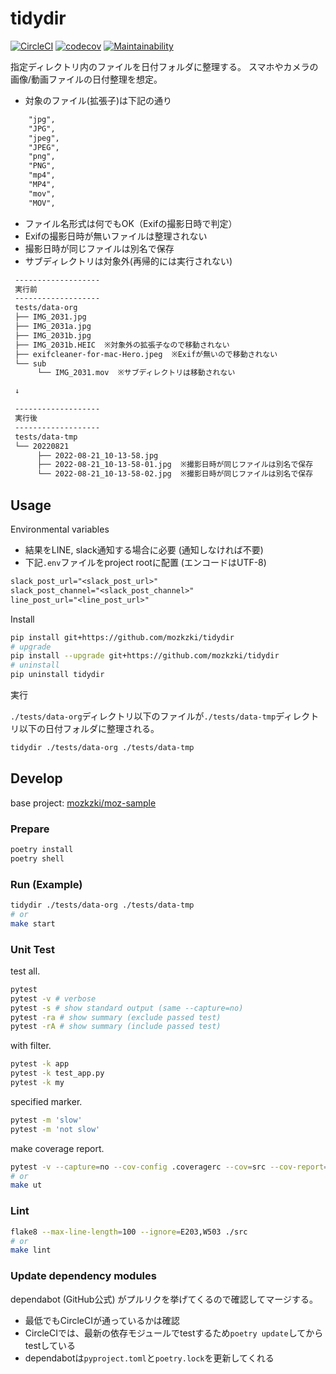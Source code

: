 # tidydir

[![CircleCI](https://circleci.com/gh/mozkzki/tidydir/tree/master.svg?style=svg)](https://circleci.com/gh/mozkzki/tidydir/tree/master)
[![codecov](https://codecov.io/gh/mozkzki/tidydir/branch/master/graph/badge.svg?token=BRB5vsPkO2)](https://codecov.io/gh/mozkzki/tidydir)
[![Maintainability](https://api.codeclimate.com/v1/badges/df50bbce59225073a577/maintainability)](https://codeclimate.com/github/mozkzki/tidydir/maintainability)

指定ディレクトリ内のファイルを日付フォルダに整理する。
スマホやカメラの画像/動画ファイルの日付整理を想定。

- 対象のファイル(拡張子)は下記の通り
```txt
    "jpg",
    "JPG",
    "jpeg",
    "JPEG",
    "png",
    "PNG",
    "mp4",
    "MP4",
    "mov",
    "MOV",
```
- ファイル名形式は何でもOK（Exifの撮影日時で判定）
- Exifの撮影日時が無いファイルは整理されない
- 撮影日時が同じファイルは別名で保存
- サブディレクトリは対象外(再帰的には実行されない)

```txt
 -------------------
 実行前
 -------------------
 tests/data-org
 ├── IMG_2031.jpg
 ├── IMG_2031a.jpg
 ├── IMG_2031b.jpg
 ├── IMG_2031b.HEIC  ※対象外の拡張子なので移動されない
 ├── exifcleaner-for-mac-Hero.jpeg  ※Exifが無いので移動されない
 └── sub
      └── IMG_2031.mov  ※サブディレクトリは移動されない

 ↓

 -------------------
 実行後
 -------------------
 tests/data-tmp
 └── 20220821
      ├── 2022-08-21_10-13-58.jpg
      ├── 2022-08-21_10-13-58-01.jpg  ※撮影日時が同じファイルは別名で保存
      └── 2022-08-21_10-13-58-02.jpg  ※撮影日時が同じファイルは別名で保存
```

## Usage

Environmental variables

- 結果をLINE, slack通知する場合に必要 (通知しなければ不要)
- 下記`.env`ファイルをproject rootに配置 (エンコードはUTF-8)

```txt
slack_post_url="<slack_post_url>"
slack_post_channel="<slack_post_channel>"
line_post_url="<line_post_url>"
```

Install

```sh
pip install git+https://github.com/mozkzki/tidydir
# upgrade
pip install --upgrade git+https://github.com/mozkzki/tidydir
# uninstall
pip uninstall tidydir
```

実行

`./tests/data-org`ディレクトリ以下のファイルが`./tests/data-tmp`ディレクトリ以下の日付フォルダに整理される。

```sh
tidydir ./tests/data-org ./tests/data-tmp
```

## Develop

base project: [mozkzki/moz-sample](https://github.com/mozkzki/moz-sample)

### Prepare

```sh
poetry install
poetry shell
```

### Run (Example)

```sh
tidydir ./tests/data-org ./tests/data-tmp
# or
make start
```

### Unit Test

test all.

```sh
pytest
pytest -v # verbose
pytest -s # show standard output (same --capture=no)
pytest -ra # show summary (exclude passed test)
pytest -rA # show summary (include passed test)
```

with filter.

```sh
pytest -k app
pytest -k test_app.py
pytest -k my
```

specified marker.

```sh
pytest -m 'slow'
pytest -m 'not slow'
```

make coverage report.

```sh
pytest -v --capture=no --cov-config .coveragerc --cov=src --cov-report=xml --cov-report=term-missing .
# or
make ut
```

### Lint

```sh
flake8 --max-line-length=100 --ignore=E203,W503 ./src
# or
make lint
```

### Update dependency modules

dependabot (GitHub公式) がプルリクを挙げてくるので確認してマージする。

- 最低でもCircleCIが通っているかは確認
- CircleCIでは、最新の依存モジュールでtestするため`poetry update`してからtestしている
- dependabotは`pyproject.toml`と`poetry.lock`を更新してくれる
